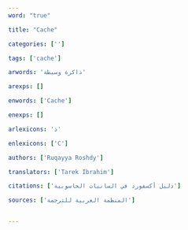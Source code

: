 ```yaml
---
word: "true"

title: "Cache"

categories: ['']

tags: ['cache']

arwords: 'ذاكرة وسيطة'

arexps: []

enwords: ['Cache']

enexps: []

arlexicons: 'ذ'

enlexicons: ['C']

authors: ['Ruqayya Roshdy']

translators: ['Tarek Ibrahim']

citations: ['دليل أكسفورد في السانيات الحاسوبية']

sources: ['المنظمة العربية للترجمة']


---
```

